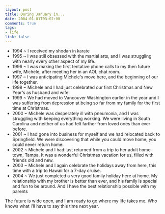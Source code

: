 ```yaml
--- 
layout: post
title: During January in...
date: 2004-01-01T03:02:00
comments: true
tags:
- life
link: false
---
```

<ul>
<li class="il">1994 ~ I received my shodan in karate</li>
<li class="il">1995 ~ I was still obsessed with the martial arts, and I was struggling with nearly every other aspect of my life.</li>
<li class="il">1996 ~ I was making the first tentative phone calls to my then future wife, Michele, after meeting her in an AOL chat room.</li>
<li class="il">1997 ~ I was anticipating Michele's move here, and the beginning of our life together.</li>
<li class="il">1998 ~ Michele and I had just celebrated our first Christmas and New Year's as husband and wife.</li>
<li class="il">1999 ~ We had moved to Vancouver Washington earlier in the year and I was suffering from depression at being so far from my family for the first time at Christmas.</li>
<li class="il">2000 ~ Michele was desperately ill with pneumonia, and I was struggling with keeping everything working. We were living in South Carolina and neither of us had felt farther from loved ones than ever before.</li>
<li class="il">2001 ~ I had gone into business for myself and we had relocated back to Springfield. We were discovering that while you could move home, you could never return home.</li>
<li class="il">2002 ~ Michele and I had just returned from a trip to her adult home town, Tampa. It was a wonderful Christmas vacation for us, filled with friends old and new.</li>
<li class="il">2003 ~ Michele and I again celebrate the holidays away from here, this time with a trip to Hawaii for a 7-day cruise.</li>
<li class="il">2004 ~ We just completed a very good family holiday here at home. My relationship with my brother is better than ever, and his family is special and fun to be around. And I have the best relationship possible with my parents</li>
</ul>

The future is wide open, and I am ready to go where my life takes me. Who knows what I'll have to say this time next year.
